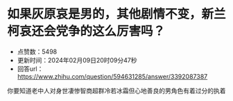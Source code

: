 # 如果灰原哀是男的，其他剧情不变，新兰柯哀还会党争的这么厉害吗？
- 点赞数：5498
- 更新时间：2024年02月09日20时09分47秒
- 回答url：https://www.zhihu.com/question/594631285/answer/3392087387
<body>
 <p data-pid="cyup7SVR">你要知道老中人对身世凄惨智商超群冷若冰霜但心地善良的男角色有着过分的执着</p>
</body>